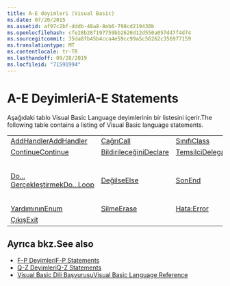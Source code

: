 ```yaml
---
title: A-E deyimleri (Visual Basic)
ms.date: 07/20/2015
ms.assetid: af97c2bf-dddb-48a8-8eb6-798cd219430b
ms.openlocfilehash: cfe28b28f197759bb2620d12d550a057d47f4d74
ms.sourcegitcommit: 35da8fb45b4cca4e59cc99a5c56262c356977159
ms.translationtype: MT
ms.contentlocale: tr-TR
ms.lasthandoff: 09/28/2019
ms.locfileid: "71591994"
---
```

# <a name="a-e-statements"></a><span data-ttu-id="5d9d1-102">A-E Deyimleri</span><span class="sxs-lookup"><span data-stu-id="5d9d1-102">A-E Statements</span></span>
<span data-ttu-id="5d9d1-103">Aşağıdaki tablo Visual Basic Language deyimlerinin bir listesini içerir.</span><span class="sxs-lookup"><span data-stu-id="5d9d1-103">The following table contains a listing of Visual Basic language statements.</span></span>  
  
|||||  
|---|---|---|---|  
|[<span data-ttu-id="5d9d1-104">AddHandler</span><span class="sxs-lookup"><span data-stu-id="5d9d1-104">AddHandler</span></span>](addhandler-statement.md)|[<span data-ttu-id="5d9d1-105">Çağrı</span><span class="sxs-lookup"><span data-stu-id="5d9d1-105">Call</span></span>](call-statement.md)|[<span data-ttu-id="5d9d1-106">Sınıfı</span><span class="sxs-lookup"><span data-stu-id="5d9d1-106">Class</span></span>](class-statement.md)|[<span data-ttu-id="5d9d1-107">Sabit</span><span class="sxs-lookup"><span data-stu-id="5d9d1-107">Const</span></span>](const-statement.md)|  
|[<span data-ttu-id="5d9d1-108">Continue</span><span class="sxs-lookup"><span data-stu-id="5d9d1-108">Continue</span></span>](continue-statement.md)|[<span data-ttu-id="5d9d1-109">Bildirileceğini</span><span class="sxs-lookup"><span data-stu-id="5d9d1-109">Declare</span></span>](declare-statement.md)|[<span data-ttu-id="5d9d1-110">Temsilci</span><span class="sxs-lookup"><span data-stu-id="5d9d1-110">Delegate</span></span>](delegate-statement.md)|[<span data-ttu-id="5d9d1-111">Boyutu</span><span class="sxs-lookup"><span data-stu-id="5d9d1-111">Dim</span></span>](dim-statement.md)|  
|[<span data-ttu-id="5d9d1-112">Do... Gerçekleştirmek</span><span class="sxs-lookup"><span data-stu-id="5d9d1-112">Do...Loop</span></span>](do-loop-statement.md)|[<span data-ttu-id="5d9d1-113">Değilse</span><span class="sxs-lookup"><span data-stu-id="5d9d1-113">Else</span></span>](else-statement.md)|[<span data-ttu-id="5d9d1-114">Son</span><span class="sxs-lookup"><span data-stu-id="5d9d1-114">End</span></span>](end-statement.md)|[<span data-ttu-id="5d9d1-115">End \<Anahtar sözcüğü ></span><span class="sxs-lookup"><span data-stu-id="5d9d1-115">End \<keyword></span></span>](end-keyword-statement.md)|  
|[<span data-ttu-id="5d9d1-116">Yardımının</span><span class="sxs-lookup"><span data-stu-id="5d9d1-116">Enum</span></span>](enum-statement.md)|[<span data-ttu-id="5d9d1-117">Silme</span><span class="sxs-lookup"><span data-stu-id="5d9d1-117">Erase</span></span>](erase-statement.md)|[<span data-ttu-id="5d9d1-118">Hata:</span><span class="sxs-lookup"><span data-stu-id="5d9d1-118">Error</span></span>](error-statement.md)|[<span data-ttu-id="5d9d1-119">Event</span><span class="sxs-lookup"><span data-stu-id="5d9d1-119">Event</span></span>](event-statement.md)|  
|[<span data-ttu-id="5d9d1-120">Çıkış</span><span class="sxs-lookup"><span data-stu-id="5d9d1-120">Exit</span></span>](exit-statement.md)||||  
  
## <a name="see-also"></a><span data-ttu-id="5d9d1-121">Ayrıca bkz.</span><span class="sxs-lookup"><span data-stu-id="5d9d1-121">See also</span></span>

- [<span data-ttu-id="5d9d1-122">F-P Deyimleri</span><span class="sxs-lookup"><span data-stu-id="5d9d1-122">F-P Statements</span></span>](f-p-statements.md)
- [<span data-ttu-id="5d9d1-123">Q-Z Deyimleri</span><span class="sxs-lookup"><span data-stu-id="5d9d1-123">Q-Z Statements</span></span>](q-z-statements.md)
- [<span data-ttu-id="5d9d1-124">Visual Basic Dili Başvurusu</span><span class="sxs-lookup"><span data-stu-id="5d9d1-124">Visual Basic Language Reference</span></span>](../index.md)
